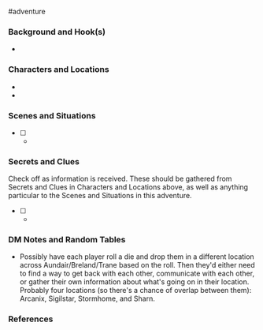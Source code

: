  #adventure 

### Background and Hook(s)

* 

### Characters and Locations

* 

* 

### Scenes and Situations

 - [ ] -

### Secrets and Clues
Check off as information is received. These should be gathered from Secrets and Clues in Characters and Locations above, as well as anything particular to the Scenes and Situations in this adventure.

 - [ ] -

### DM Notes and Random Tables

- Possibly have each player roll a die and drop them in a different location across Aundair/Breland/Trane based on the roll. Then they'd either need to find a way to get back with each other, communicate with each other, or gather their own information about what's going on in their location. Probably four locations (so there's a chance of overlap between them): Arcanix, Sigilstar, Stormhome, and Sharn.

### References

